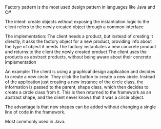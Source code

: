 Factory pattern is the most used design pattern in languages like Java and C#

The intent:
create objects without exposing the instantiation logic to the client
refers to the newly created object through a common interface

The implementation:
The client needs a product, but instead of creating it directly, it asks the factory object for a new product, providing info about the type of object it needs
The factory instantiates a new concrete product and returns to the client the newly created product
The client uses the products as abstract products, without being aware about their concrete implementation

An example:
The client is using a graphical design application and decides to create a new circle. They click the button to create a new circle. Instead of the application just creating a new instance of the circle class, the information is passed to the parent, shape class, which then decides to create a circle class from it. This is then returned to the framework as an abstract shape, and the client never knows that it was a circle object.

The advantage is that new shapes can be added without changing a single line of code in the framework. 

Most commonly used in Java.